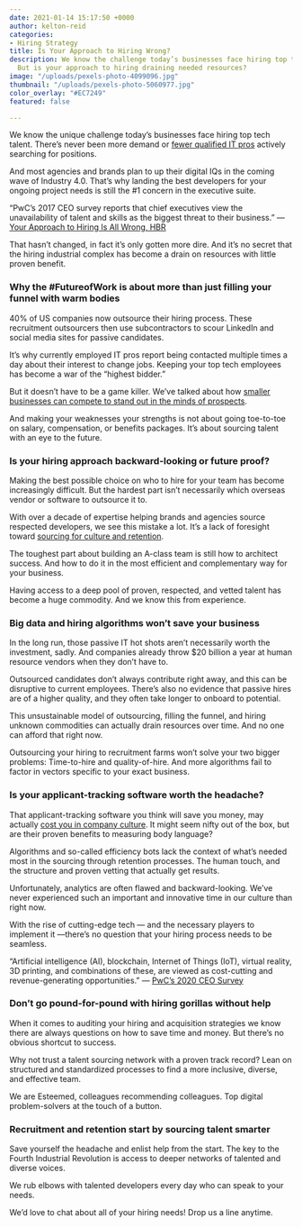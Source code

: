 ```yaml
---
date: 2021-01-14 15:17:50 +0000
author: kelton-reid
categories:
- Hiring Strategy
title: Is Your Approach to Hiring Wrong?
description: We know the challenge today’s businesses face hiring top tech talent.
  But is your approach to hiring draining needed resources?
image: "/uploads/pexels-photo-4099096.jpg"
thumbnail: "/uploads/pexels-photo-5060977.jpg"
color_overlay: "#EC7249"
featured: false

---
```

We know the unique challenge today’s businesses face hiring top tech talent. There’s never been more demand or [fewer qualified IT pros](https://esteemed.io/blog/2020/09/30/why-demand-for-tech-talent-is-so-high/) actively searching for positions.

And most agencies and brands plan to up their digital IQs in the coming wave of Industry 4.0. That’s why landing the best developers for your ongoing project needs is still the #1 concern in the executive suite.

“PwC’s 2017 CEO survey reports that chief executives view the unavailability of talent and skills as the biggest threat to their business.” — [Your Approach to Hiring Is All Wrong, HBR](https://hbr.org/2019/05/your-approach-to-hiring-is-all-wrong)

That hasn’t changed, in fact it’s only gotten more dire. And it’s no secret that the hiring industrial complex has become a drain on resources with little proven benefit.

### Why the #FutureofWork is about more than just filling your funnel with warm bodies

40% of US companies now outsource their hiring process. These recruitment outsourcers then use subcontractors to scour LinkedIn and social media sites for passive candidates.

It’s why currently employed IT pros report being contacted multiple times a day about their interest to change jobs. Keeping your top tech employees has become a war of the “highest bidder.”

But it doesn’t have to be a game killer. We’ve talked about how [smaller businesses can compete to stand out in the minds of prospects](https://esteemed.io/blog/2020/11/02/small-business-big-problems-tips-for-sourcing-talent-as-a-small-business/).

And making your weaknesses your strengths is not about going toe-to-toe on salary, compensation, or benefits packages. It’s about sourcing talent with an eye to the future.

### Is your hiring approach backward-looking or future proof?

Making the best possible choice on who to hire for your team has become increasingly difficult. But the hardest part isn’t necessarily which overseas vendor or software to outsource it to.

With over a decade of expertise helping brands and agencies source respected developers, we see this mistake a lot. It’s a lack of foresight toward [sourcing for culture and retention](https://esteemed.io/blog/2020/09/09/how-digital-talent-sourcing-can-help-you-avoid-bad-hires/).

The toughest part about building an A-class team is still how to architect success. And how to do it in the most efficient and complementary way for your business.

Having access to a deep pool of proven, respected, and vetted talent has become a huge commodity. And we know this from experience.

### Big data and hiring algorithms won’t save your business

In the long run, those passive IT hot shots aren’t necessarily worth the investment, sadly. And companies already throw $20 billion a year at human resource vendors when they don’t have to.

Outsourced candidates don’t always contribute right away, and this can be disruptive to current employees. There’s also no evidence that passive hires are of a higher quality, and they often take longer to onboard to potential.

This unsustainable model of outsourcing, filling the funnel, and hiring unknown commodities can actually drain resources over time. And no one can afford that right now.

Outsourcing your hiring to recruitment farms won’t solve your two bigger problems: Time-to-hire and quality-of-hire. And more algorithms fail to factor in vectors specific to your exact business.

### Is your applicant-tracking software worth the headache?

That applicant-tracking software you think will save you money, may actually [cost you in company culture](https://hbr.org/2019/05/data-science-cant-fix-hiring-yet). It might seem nifty out of the box, but are their proven benefits to measuring body language?

Algorithms and so-called efficiency bots lack the context of what’s needed most in the sourcing through retention processes. The human touch, and the structure and proven vetting that actually get results.

Unfortunately, analytics are often flawed and backward-looking. We’ve never experienced such an important and innovative time in our culture than right now.

With the rise of cutting-edge tech — and the necessary players to implement it —there’s no question that your hiring process needs to be seamless.

“Artificial intelligence (AI), blockchain, Internet of Things (IoT), virtual reality, 3D printing, and combinations of these, are viewed as cost-cutting and revenue-generating opportunities.” — [PwC’s 2020 CEO Survey](https://www.pwc.com/gx/en/ceo-agenda/ceosurvey/2022.html)

### Don’t go pound-for-pound with hiring gorillas without help

When it comes to auditing your hiring and acquisition strategies we know there are always questions on how to save time and money. But there’s no obvious shortcut to success.

Why not trust a talent sourcing network with a proven track record? Lean on structured and standardized processes to find a more inclusive, diverse, and effective team.

We are Esteemed, colleagues recommending colleagues. Top digital problem-solvers at the touch of a button.

### Recruitment and retention start by sourcing talent smarter

Save yourself the headache and enlist help from the start. The key to the Fourth Industrial Revolution is access to deeper networks of talented and diverse voices.

We rub elbows with talented developers every day who can speak to your needs.

We’d love to chat about all of your hiring needs! Drop us a line anytime.

